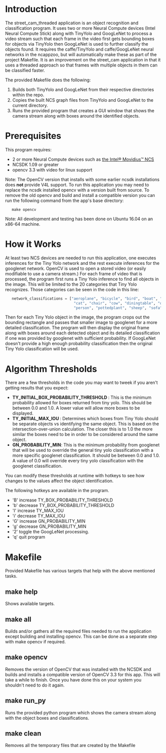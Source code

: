 # Introduction
The street_cam_threaded application is an object recognition and classification program.  It uses two or more Neural Compute devices (Intel Neural Compute Stick) along with TinyYolo and GoogLeNet to process a video stream such that each frame in the video first gets bounding boxes for objects via TinyYolo then GoogLeNet is used to further classify the objects found.  It requires the caffe/TinyYolo and caffe/GoogLeNet neural networks in the ncappzoo, but will automatically make these as part of the project Makefile.  It is an improvement on the street_cam application in that it uses a threaded approach so that frames with multiple objects in them can be classified faster.

The provided Makefile does the following:
1. Builds both TinyYolo and GoogLeNet from their respective directories within the repo.
2. Copies the built NCS graph files from TinyYolo and GoogLeNet to the current directory.
3. Runs the provided program that creates a GUI window that shows the camera stream along with boxes around the identified objects. 

# Prerequisites
This program requires:
- 2 or more Neural Compute devices such as [the Intel® Movidius™ NCS](https://developer.movidius.com/buy)
- NCSDK 1.09 or greater
- opencv 3.3 with video for linux support

Note: The OpenCV version that installs with some earlier ncsdk installations does <strong>not</strong> provide V4L support.  To run this application you may need to replace the ncsdk installed opencv with a version built from source.  To remove the old opencv and build and install a compatible version you can run the following command from the app's base directory:
```
   make opencv
```   
Note: All development and testing has been done on Ubuntu 16.04 on an x86-64 machine.


# How it Works
At least two NCS devices are needed to run this application, one executes inferences for the Tiny Yolo network and the rest execute inferences for the googlenet network.  OpenCV is used to open a stored video (or easily modifiable to use a camera stream.) For each frame of video that is processed, the program first runs a Tiny Yolo inference to find all objects in the image.  This will be limited to the 20 categories that Tiny Yolo recognizes.  Those categories can be seen in the code in this line:

```python
   network_classifications = ["aeroplane", "bicycle", "bird", "boat", "bottle", "bus", "car",
                               "cat", "chair", "cow", "diningtable", "dog", "horse", "motorbike",
                               "person", "pottedplant", "sheep", "sofa", "train","tvmonitor"]
```

Then for each Tiny Yolo object in the image, the program crops out the bounding rectangle and passes that smaller image to googlenet for a more detailed classification. The program will then display the original frame along with boxes around each detected object and its detailed classification if one was provided by googlenet with sufficient probability.  If GoogLeNet doesn't provide a high enough probability classification then the original Tiny Yolo classification will be used.

# Algorithm Thresholds
There are a few thresholds in the code you may want to tweek if you aren't getting results that you expect:
- <strong>TY_INITIAL_BOX_PROBABILITY_THRESHOLD </strong>: This is the minimum probability allowed for boxes returned from tiny yolo.  This should be between 0.0 and 1.0.  A lower value will allow more boxes to be displayed.
- <strong>TY_INITIAL_MAX_IOU </strong>: Determines which boxes from Tiny Yolo should be separate objects vs identifying the same object.  This is based on the intersection-over-union calculation.  The closer this is to 1.0 the more similar the boxes need to be in order to be considered around the same object.
- <strong>GN_PROBABILITY_MIN</strong>:  This is the minimum probability from googlenet that will be used to override the general tiny yolo classification with a more specific googlenet classification.  It should be between 0.0 and 1.0.  A value of 0.0 will override every tiny yolo classification with the googlenet classification. 

You can modify these thresholds at runtime with hotkeys to see how changes to the values affect the object identification.  

The following hotkeys are available in the program.
* 'B' increase TY_BOX_PROBABILITY_THRESHOLD
* 'b' decrease TY_BOX_PROBABILITY_THRESHOLD
* 'I' increase TY_MAX_IOU
* 'i' decrease TY_MAX_IOU
* 'G' increase GN_PROBABILITY_MIN
* 'g' decrease GN_PROBABILITY_MIN
* '2' toggle the GoogLeNet processing.
* 'q' quit program

# Makefile
Provided Makefile has various targets that help with the above mentioned tasks.

## make help
Shows available targets.

## make all
Builds and/or gathers all the required files needed to run the application except building and installing opencv.  This can be done as a separate step with make opencv if required.  

## make opencv
Removes the version of OpenCV that was installed with the NCSDK and builds and installs a compatible version of OpenCV 3.3 for this app. This will take a while to finish. Once you have done this on your system you shouldn't need to do it again.

## make run_py
Runs the provided python program which shows the camera stream along with the object boxes and classifications.

## make clean
Removes all the temporary files that are created by the Makefile
